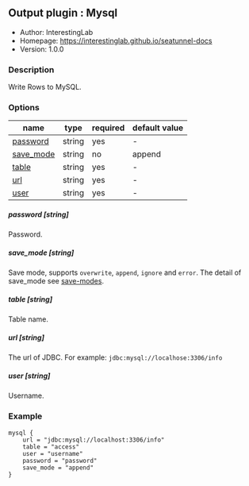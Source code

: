 ## Output plugin : Mysql

* Author: InterestingLab
* Homepage: https://interestinglab.github.io/seatunnel-docs
* Version: 1.0.0

### Description

Write Rows to MySQL.

### Options

| name | type | required | default value |
| --- | --- | --- | --- |
| [password](#password-string) | string | yes | - |
| [save_mode](#save_mode-string) | string | no | append |
| [table](#table-string) | string | yes | - |
| [url](#url-string) | string | yes | - |
| [user](#user-string) | string | yes | - |


##### password [string]

Password.

##### save_mode [string]

Save mode, supports `overwrite`, `append`, `ignore` and `error`. The detail of save_mode see [save-modes](http://spark.apache.org/docs/2.2.0/sql-programming-guide.html#save-modes).

##### table [string]

Table name.

##### url [string]

The url of JDBC. For example: `jdbc:mysql://localhose:3306/info`


##### user [string]

Username.


### Example

```
mysql {
    url = "jdbc:mysql://localhost:3306/info"
    table = "access"
    user = "username"
    password = "password"
    save_mode = "append"
}
```
